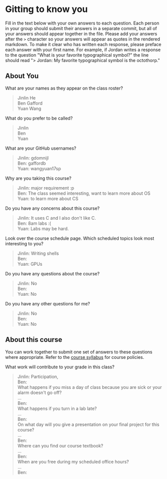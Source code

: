
# Gitting to know you
Fill in the text below with your own answers to each question. Each person in your group should submit their answers in a separate commit, but all of your answers should appear together in the file. Please add your answers after the `>` character so your answers will appear as quotes in the rendered markdown. To make it clear who has written each response, please preface each answer with your first name. For example, if Jordan writes a response to the question "What is your favorite typographical symbol?" the line should read "> Jordan: My favorite typographical symbol is the octothorp." 

## About You
What are your names as they appear on the class roster?  
> Jinlin He  
> Ben Gafford  
> Yuan Wang  

What do you prefer to be called?  
> Jinlin  
> Ben  
> Yuan  

What are your GitHub usernames?  
> Jinlin: gdomnijl  
> Ben: gaffordb  
> Yuan: wangyuan17sp  

Why are you taking this course?  
> Jinlin: major requirement :p  
> Ben: The class seemed interesting, want to learn more about OS  
> Yuan: to learn more about CS  

Do you have any concerns about this course?
> Jinlin: It uses C and I also don't like C.  
> Ben: 8am labs :(  
> Yuan: Labs may be hard.  

Look over the course schedule page. Which scheduled topics look most interesting to you?  
> Jinlin: Writing shells  
> Ben:  
> Yuan: GPUs  

Do you have any questions about the course?  
> Jinlin: No  
> Ben:  
> Yuan: No

Do you have any other questions for me?  
> Jinlin: No  
> Ben:  
> Yuan: No

## About this course
You can work together to submit one set of answers to these questions where appropriate. Refer to the [course syllabus](http://www.cs.grinnell.edu/~curtsinger/teaching/2018S/CSC213/syllabus/) for course policies.

What work will contribute to your grade in this class?  
> Jinlin: Participation,  
> Ben:  
What happens if you miss a day of class because you are sick or your alarm doesn't go off?  
> ...  
> Ben:  
What happens if you turn in a lab late?  
> ...  
> Ben:  
On what day will you give a presentation on your final project for this course?  
> ...  
> Ben:  
Where can you find our course textbook?  
> ...  
> Ben:  
When are you free during my scheduled office hours?  
> ...  
> Ben:  

